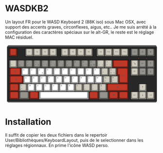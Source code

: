 # WASDKB2
Un layout FR pour le WASD Keyboard 2 (88K iso) sous Mac OSX, avec support des accents graves, circonflexes, aigus, etc..
Je me suis arrété à la configuration des caractères spéciaux sur le alt-GR, le reste est le réglage MAC résiduel.


![alt tag](https://raw.githubusercontent.com/JohanRibes/WASDKB2/master/Layout.png)


# Installation
Il suffit de copier les deux fichiers dans le repertoir User/Bibliothèques/KeyboardLayout, puis de le selectionner dans les réglages régionnaux.
En prime l'icône WASD perso.
